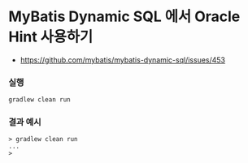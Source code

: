 # MyBatis Dynamic SQL 에서 Oracle Hint 사용하기



* https://github.com/mybatis/mybatis-dynamic-sql/issues/453

  

### 실행 

```sh
gradlew clean run
```



### 결과 예시

```
> gradlew clean run
...
>
```

